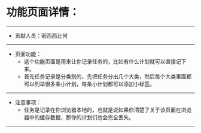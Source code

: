 # 功能页面详情：
---
+ 贡献人员：密西西比何
---
+ 页面功能：
   - 这个功能页面是用来让你记录任务的，比如有什么计划就可以直接记下来。
   - 首先任务记录是分类别的，先把任务分出几个大类，然后每个大类里面都可以列举很多条小计划，每条小计划都可以添加小标签。
---
+ 注意事项：
   - 任务是记录在你浏览器本地的，也就是说如果你清楚了关于该页面在浏览器中的缓存数据，那你的计划们也会完全丢失。
---